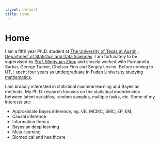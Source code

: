 ```yaml
---
layout: default
title: Home
---
```


<div>
 <h1 class="page-title">Home</h1>
</div>

<div>
<div class="row">
  <p>
  I am a fifth year Ph.D. student at
  <a href="https://www.utexas.edu">The University of Texas at Austin</a> , <a href="https://stat.utexas.edu">Department of Statistics and Data Sciences</a>. I am fortunately to be supervised by
  <a href="https://mingyuanzhou.github.io">Prof. Mingyuan Zhou</a> and closely worked with Purnamrita Sarkar, George Tucker, Chelsea Finn and Sergey Levine.  Before coming to UT, I spent four years as undergraduate in <a href="http://www.fudan.edu.cn/en/"> Fudan University</a> studying <a href="http://math.fudan.edu.cn/olden/Index.htm"> mathematics</a>.
  
  <p> I am broadly interested in statistical machine learning and Bayesian methods. My Ph.D. research focuses on the statistical dpendencies between latent variables, random samples, multiple tasks, etc. Some of my interests are: </p>
  <p>
  <ul>
  <li> Approximate Bayes inference, eg. VB, MCMC, SMC, EP, EM; </li>
  <li> Causal inference </li>
  <li> Information theory </li>
  <li> Bayesian deep learning </li>
   <li> Meta-learning </li>
   <li> Biomedical and healthcare </li>
  </ul>

